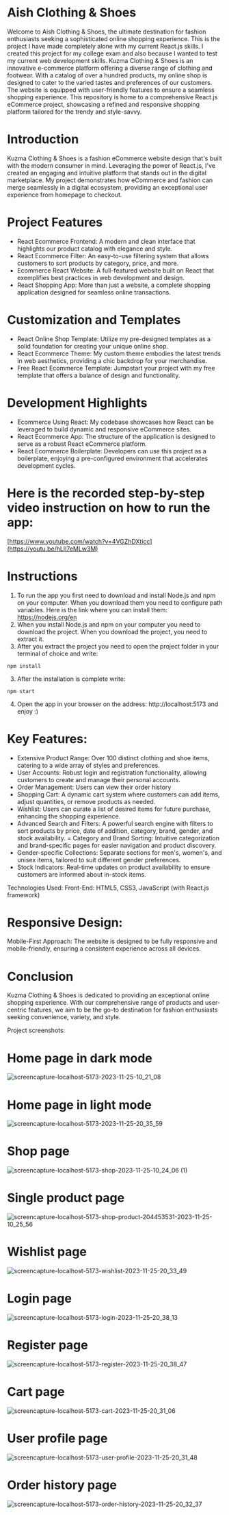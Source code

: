# Aish Clothing & Shoes

Welcome to Aish Clothing & Shoes, the ultimate destination for fashion enthusiasts seeking a sophisticated online shopping experience. This is the project I have made completely alone with my current React.js skills. I created this project for my college exam and also because I wanted to test my current web development skills. Kuzma Clothing & Shoes is an innovative e-commerce platform offering a diverse range of clothing and footwear. With a catalog of over a hundred products, my online shop is designed to cater to the varied tastes and preferences of our customers. The website is equipped with user-friendly features to ensure a seamless shopping experience. This repository is home to a comprehensive React.js eCommerce project, showcasing a refined and responsive shopping platform 
tailored for the trendy and style-savvy.

# Introduction
Kuzma Clothing & Shoes is a fashion eCommerce website design that's built with the modern consumer in mind. Leveraging the power of React.js, I've created an engaging and intuitive platform that stands out in the digital marketplace. My project demonstrates how eCommerce and fashion can merge seamlessly in a digital ecosystem, providing an exceptional user experience from homepage to checkout.

# Project Features
- React Ecommerce Frontend: A modern and clean interface that highlights our product catalog with elegance and style.
- React Ecommerce Filter: An easy-to-use filtering system that allows customers to sort products by category, price, and more.
- Ecommerce React Website: A full-featured website built on React that exemplifies best practices in web development and design.
- React Shopping App: More than just a website, a complete shopping application designed for seamless online transactions.

# Customization and Templates
- React Online Shop Template: Utilize my pre-designed templates as a solid foundation for creating your unique online shop.
- React Ecommerce Theme: My custom theme embodies the latest trends in web aesthetics, providing a chic backdrop for your merchandise.
- Free React Ecommerce Template: Jumpstart your project with my free template that offers a balance of design and functionality.

# Development Highlights
- Ecommerce Using React: My codebase showcases how React can be leveraged to build dynamic and responsive eCommerce sites.
- React Ecommerce App: The structure of the application is designed to serve as a robust React eCommerce platform.
- React Ecommerce Boilerplate: Developers can use this project as a boilerplate, enjoying a pre-configured environment that accelerates development cycles.

# Here is the recorded step-by-step video instruction on how to run the app:
[https://www.youtube.com/watch?v=4VGZhDXticc](https://youtu.be/hLlI7eMLw3M)

# Instructions
1. To run the app you first need to download and install Node.js and npm on your computer. When you download them you need to configure path variables. Here is the link where you can install them: https://nodejs.org/en
2. When you install Node.js and npm on your computer you need to download the project. When you download the project, you need to extract it.
3. After you extract the project you need to open the project folder in your terminal of choice and write: 
```
npm install
```
3. After the installation is complete write:
```
npm start
```
4. Open the app in your browser on the address: http://localhost:5173 and enjoy :)

# Key Features:
- Extensive Product Range: Over 100 distinct clothing and shoe items, catering to a wide array of styles and preferences.
- User Accounts: Robust login and registration functionality, allowing customers to create and manage their personal accounts.
- Order Management: Users can view their order history
- Shopping Cart: A dynamic cart system where customers can add items, adjust quantities, or remove products as needed.
- Wishlist: Users can curate a list of desired items for future purchase, enhancing the shopping experience.
- Advanced Search and Filters: A powerful search engine with filters to sort products by price, date of addition, category, brand, gender, and stock availability.
= Category and Brand Sorting: Intuitive categorization and brand-specific pages for easier navigation and product discovery.
- Gender-specific Collections: Separate sections for men's, women's, and unisex items, tailored to suit different gender preferences.
- Stock Indicators: Real-time updates on product availability to ensure customers are informed about in-stock items.

Technologies Used:
Front-End: HTML5, CSS3, JavaScript (with React.js framework)


# Responsive Design:
Mobile-First Approach: The website is designed to be fully responsive and mobile-friendly, ensuring a consistent experience across all devices.

# Conclusion
Kuzma Clothing & Shoes is dedicated to providing an exceptional online shopping experience. With our comprehensive range of products and user-centric features, we aim to be the go-to destination for fashion enthusiasts seeking convenience, variety, and style.

Project screenshots:

# Home page in dark mode

![screencapture-localhost-5173-2023-11-25-10_21_08](https://github.com/Kuzma02/Clothing-Ecommerce-Shop-In-React-JSON-Server/assets/138793624/92c47c7e-ac1f-4309-b4fe-2a1fc7a78ec4)

# Home page in light mode

![screencapture-localhost-5173-2023-11-25-20_35_59](https://github.com/Kuzma02/Clothing-Ecommerce-Shop-In-React-JSON-Server/assets/138793624/a2b3430e-632f-4c44-87b9-f09f44e31476)

# Shop page

![screencapture-localhost-5173-shop-2023-11-25-10_24_06 (1)](https://github.com/Kuzma02/Clothing-Ecommerce-Shop-In-React-JSON-Server/assets/138793624/3b0cb981-541a-4dcd-afb8-7d42c5f6949f)

# Single product page

![screencapture-localhost-5173-shop-product-204453531-2023-11-25-10_25_56](https://github.com/Kuzma02/Clothing-Ecommerce-Shop-In-React-JSON-Server/assets/138793624/327073f2-c717-4172-94b7-9b8f958dc5fe)

# Wishlist page

![screencapture-localhost-5173-wishlist-2023-11-25-20_33_49](https://github.com/Kuzma02/Clothing-Ecommerce-Shop-In-React-JSON-Server/assets/138793624/fa3e7512-60e4-4883-be06-8e4e8e2b28ed)

# Login page

![screencapture-localhost-5173-login-2023-11-25-20_38_13](https://github.com/Kuzma02/Clothing-Ecommerce-Shop-In-React-JSON-Server/assets/138793624/29df0bd9-154e-4226-a7eb-8108518ee428)

# Register page

![screencapture-localhost-5173-register-2023-11-25-20_38_47](https://github.com/Kuzma02/Clothing-Ecommerce-Shop-In-React-JSON-Server/assets/138793624/16a985c9-eb24-4076-be85-406bb23aa13d)

# Cart page

![screencapture-localhost-5173-cart-2023-11-25-20_31_06](https://github.com/Kuzma02/Clothing-Ecommerce-Shop-In-React-JSON-Server/assets/138793624/6c00e2ed-2f77-4082-ab7d-0a5c97bfac8a)

# User profile page

![screencapture-localhost-5173-user-profile-2023-11-25-20_31_48](https://github.com/Kuzma02/Clothing-Ecommerce-Shop-In-React-JSON-Server/assets/138793624/7e104eb4-961d-4eeb-99f4-bd27b988d20b)

# Order history page

![screencapture-localhost-5173-order-history-2023-11-25-20_32_37](https://github.com/Kuzma02/Clothing-Ecommerce-Shop-In-React-JSON-Server/assets/138793624/a754ae1d-8c38-4127-8848-cf3aed3d7327)





